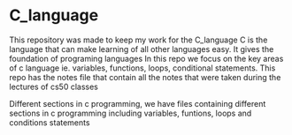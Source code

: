 # C_language

This repository was made to keep my work for the C_language
C is the language that can make learning of all other languages easy. It gives the foundation of programing languages
In this repo we focus on the key areas of c language ie. variables, functions, loops, conditional statements.
This repo has the notes file that contain all the notes that were taken during the lectures of cs50 classes

Different sections in c programming, we have files containing different sections in c programming including variables, funtions, loops and conditions statements
